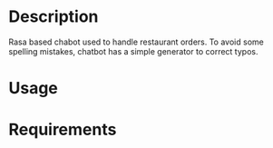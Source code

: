 # Description

Rasa based chabot used to handle restaurant orders. To avoid some spelling mistakes, chatbot has a simple generator to correct typos.

# Usage

# Requirements